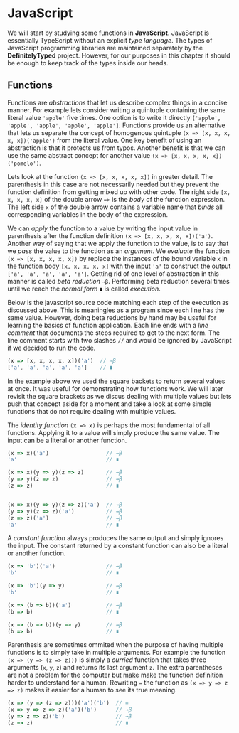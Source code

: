 
# JavaScript

We will start by studying some functions in **JavaScript**. JavaScript is essentially TypeScript without an explicit *type language*. The types of JavaScript programming libraries are maintained separately by the **DefinitelyTyped** project. However, for our purposes in this chapter it should be enough to keep track of the types inside our heads.

## Functions

Functions are *abstractions* that let us describe complex things in a concise manner. For example lets consider writing a quintuple containing the same literal value `'apple'` five times. One option is to write it directly `['apple', 'apple', 'apple', 'apple', 'apple']`. Functions provide us an alternative that lets us separate the concept of homogenous quintuple `(x => [x, x, x, x, x])('apple')` from the literal value. One key benefit of using an abstraction is that it protects us from typos. Another benefit is that we can use the same abstract concept for another value `(x => [x, x, x, x, x])('pomelo')`.

Lets look at the function `(x => [x, x, x, x, x])` in greater detail. The parenthesis in this case are not necessarily needed but they prevent the function definition from getting mixed up with other code. The right side `[x, x, x, x, x]` of the double arrow `=>` is the *body* of the function expression. The left side `x` of the double arrow contains a variable name that *binds* all corresponding variables in the body of the expression.

We can *apply* the function to a value by writing the input value in parenthesis after the function definition `(x => [x, x, x, x, x])('a')`. Another way of saying that we apply the function to the value, is to say that we *pass* the value to the function as an *argument*. We *evaluate* the function `(x => [x, x, x, x, x])` by replace the instances of the bound variable `x` in the function body `[x, x, x, x, x]` with the input `'a'` to construct the output `['a', 'a', 'a', 'a', 'a']`. Getting rid of one level of abstraction in this manner is called *beta reduction* `→β`. Performing beta reduction several times until we reach the *normal form* `∎` is called *execution*.

Below is the javascript source code matching each step of the execution as discussed above. This is meaningles as a program since each line has the same value. However, doing beta reductions by hand may be useful for learning the basics of function application. Each line ends with a *line comment* that documents the steps required to get to the next form. The line comment starts with two slashes `//` and would be ignored by JavaScript if we decided to run the code.

```javascript
(x => [x, x, x, x, x])('a')  // →β
['a', 'a', 'a', 'a', 'a']    // ∎
```

In the example above we used the square backets to return several values at once. It was useful for demonstrating how functions work. We will later revisit the square brackets as we discus dealing with multiple values but lets push that concept aside for a moment and take a look at some simple functions that do not require dealing with multiple values.

The *identity function* `(x => x)` is perhaps the most fundamental of all functions. Applying it to a value will simply produce the same value. The input can be a literal or another function.

```javascript
(x => x)('a')                  // →β
'a'                            // ∎

(x => x)(y => y)(z => z)       // →β
(y => y)(z => z)               // →β
(z => z)                       // ∎


(x => x)(y => y)(z => z)('a')  // →β
(y => y)(z => z)('a')          // →β
(z => z)('a')                  // →β
'a'                            // ∎
```

A *constant function* always produces the same output and simply ignores the input. The constant returned by a constant function can also be a literal or another function.

```javascript
(x => 'b')('a')                // →β
'b'                            // ∎

(x => 'b')(y => y)             // →β
'b'                            // ∎

(x => (b => b))('a')           // →β
(b => b)                       // ∎

(x => (b => b))(y => y)        // →β
(b => b)                       // ∎
```

Parenthesis are sometimes ommited when the purpose of having multiple functions is to simply take in multiple arguments. For example the function `(x => (y => (z => z)))` is simply a *curried* function that takes three arguments (`x`, `y`, `z`) and returns its last argument `z`. The extra parentheses are not a problem for the computer but make make the function definition harder to understand for a human. Rewriting `=` the function as `(x => y => z => z)` makes it easier for a human to see its true meaning.

```javascript
(x => (y => (z => z)))('a')('b')  // =
(x => y => z => z)('a')('b')      // →β
(y => z => z)('b')                // →β
(z => z)                          // ∎
```

